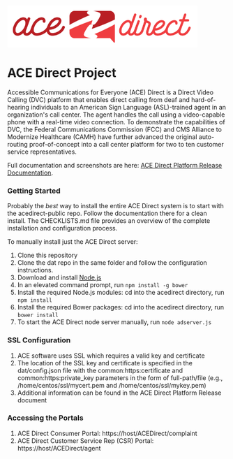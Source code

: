 ![](images/acedirectsmall.png)

# ACE Direct Project  

Accessible Communications for Everyone (ACE) Direct is a Direct Video Calling (DVC) platform that enables direct calling from deaf and hard-of-hearing individuals to an American Sign Language (ASL)-trained agent in an organization's call center. The agent handles the call using a video-capable phone with a real-time video connection. To demonstrate the capabilities of DVC, the Federal Communications Commission (FCC) and CMS Alliance to Modernize Healthcare (CAMH) have further advanced the original auto-routing proof-of-concept into a call center platform for two to ten customer service representatives.

Full documentation and screenshots are here: [ACE Direct Platform Release Documentation](docs/ACE-Direct-Platform-Release-Doc-for-PR-Final-11-04-2016.pdf).

### Getting Started
Probably the *best* way to install the entire ACE Direct system is to start with the acedirect-public repo. Follow the documentation there for a clean install. The CHECKLISTS.md file provides an overview of the complete installation and configuration process.

To manually install just the ACE Direct server:
1. Clone this repository
1. Clone the dat repo in the same folder and follow the configuration instructions.
1. Download and install [Node.js](https://nodejs.org/en/)
1. In an elevated command prompt, run `npm install -g bower`
1. Install the required Node.js modules: cd into the acedirect directory, run `npm install`
1. Install the required Bower packages: cd into the acedirect directory, run `bower install`
1. To start the ACE Direct node server manually, run `node adserver.js`

### SSL Configuration
1. ACE software uses SSL which requires a valid key and certificate
1. The location of the SSL key and certificate is specified in the dat/config.json file with the common:https:certificate and common:https:private_key parameters in the form of full-path/file (e.g., /home/centos/ssl/mycert.pem and /home/centos/ssl/mykey.pem)
1. Additional information can be found in the ACE Direct Platform Release document

### Accessing the Portals
1. ACE Direct Consumer Portal: https://host/ACEDirect/complaint
1. ACE Direct Customer Service Rep (CSR) Portal: https://host/ACEDirect/agent

